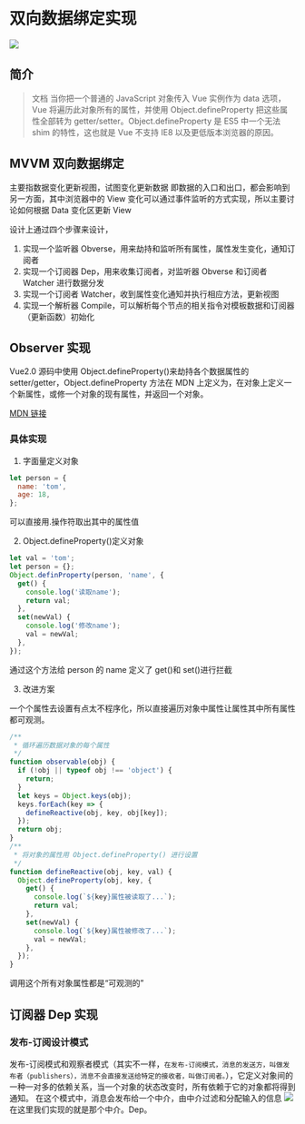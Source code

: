 <!--
 * @Author: Dongzy
 * @since: 2020-01-10 11:13:53
 * @lastTime     : 2020-01-10 14:30:06
 * @LastAuthor   : Dongzy
 * @文件相对于项目的路径: \DailyInterviewQuestion\Answer\Vue\双向数据绑定实现.md
 * @message:
 -->

# 双向数据绑定实现

![](https://cn.vuejs.org/images/data.png)

## 简介

> 文档
> 当你把一个普通的 JavaScript 对象传入 Vue 实例作为 data 选项，Vue 将遍历此对象所有的属性，并使用 Object.defineProperty 把这些属性全部转为 getter/setter。Object.defineProperty 是 ES5 中一个无法 shim 的特性，这也就是 Vue 不支持 IE8 以及更低版本浏览器的原因。

## MVVM 双向数据绑定

主要指数据变化更新视图，试图变化更新数据
即数据的入口和出口，都会影响到另一方面，其中浏览器中的 View 变化可以通过事件监听的方式实现，所以主要讨论如何根据 Data 变化区更新 View

设计上通过四个步骤来设计，

1. 实现一个监听器 Obverse，用来劫持和监听所有属性，属性发生变化，通知订阅者
2. 实现一个订阅器 Dep，用来收集订阅者，对监听器 Obverse 和订阅者 Watcher 进行数据分发
3. 实现一个订阅者 Watcher，收到属性变化通知并执行相应方法，更新视图
4. 实现一个解析器 Compile，可以解析每个节点的相关指令对模板数据和订阅器（更新函数）初始化

## Observer 实现

Vue2.0 源码中使用 Object.defineProperty()来劫持各个数据属性的 setter/getter，Object.defineProperty 方法在 MDN 上定义为，在对象上定义一个新属性，或修一个对象的现有属性，并返回一个对象。

[MDN 链接](https://developer.mozilla.org/zh-CN/docs/Web/JavaScript/Reference/Global_Objects/Object/defineProperty)

### 具体实现

1. 字面量定义对象

```js
let person = {
  name: 'tom',
  age: 18,
};
```

可以直接用.操作符取出其中的属性值

2. Object.defineProperty()定义对象

```js
let val = 'tom';
let person = {};
Object.definProperty(person, 'name', {
  get() {
    console.log('读取name');
    return val;
  },
  set(newVal) {
    console.log('修改name');
    val = newVal;
  },
});
```

通过这个方法给 person 的 name 定义了 get()和 set()进行拦截

3. 改进方案

一个个属性去设置有点太不程序化，所以直接遍历对象中属性让属性其中所有属性都可观测。

```js
/**
 * 循环遍历数据对象的每个属性
 */
function observable(obj) {
  if (!obj || typeof obj !== 'object') {
    return;
  }
  let keys = Object.keys(obj);
  keys.forEach(key => {
    defineReactive(obj, key, obj[key]);
  });
  return obj;
}
/**
 * 将对象的属性用 Object.defineProperty() 进行设置
 */
function defineReactive(obj, key, val) {
  Object.defineProperty(obj, key, {
    get() {
      console.log(`${key}属性被读取了...`);
      return val;
    },
    set(newVal) {
      console.log(`${key}属性被修改了...`);
      val = newVal;
    },
  });
}
```

调用这个所有对象属性都是“可观测的”

## 订阅器 Dep 实现

### 发布-订阅设计模式

​ 发布-订阅模式和观察者模式（其实不一样，`在发布-订阅模式，消息的发送方，叫做发布者（publishers），消息不会直接发送给特定的接收者，叫做订阅者。`），它定义对象间的一种一对多的依赖关系，当一个对象的状态改变时，所有依赖于它的对象都将得到通知。
在这个模式中，消息会发布给一个中介，由中介过滤和分配输入的信息
![](https://user-gold-cdn.xitu.io/2017/11/22/15fe1b1f174cd376?imageView2/0/w/1280/h/960/format/webp/ignore-error/1)
在这里我们实现的就是那个中介。Dep。
